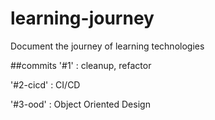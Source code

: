 # learning-journey
Document the journey of learning technologies


##commits
'#1' : cleanup, refactor

'#2-cicd' : CI/CD

'#3-ood' : Object Oriented Design
